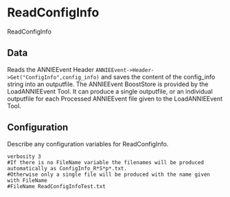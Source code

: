 # ReadConfigInfo

ReadConfigInfo

## Data

Reads the ANNIEEvent Header `ANNIEEvent->Header->Get("ConfigInfo",config_info)`
and saves the content of the config_info string into an outputfile.
The ANNIEEvent BoostStore is provided by the LoadANNIEEvent Tool.
It can produce a single outputfile, or an individual outputfile for each Processed ANNIEEvent file given to the LoadANNIEEvent Tool.

## Configuration

Describe any configuration variables for ReadConfigInfo.

```
verbosity 3
#If there is no FileName variable the filenames will be produced automatically as ConfigInfo_R*S*p*.txt.
#Otherwise only a single file will be produced with the name given with FileName
#FileName ReadConfigInfoTest.txt 
```
